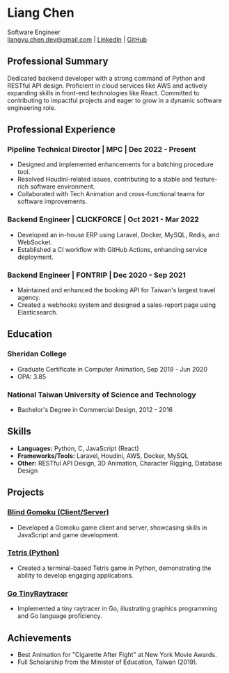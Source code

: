 # Liang Chen
Software Engineer  
liangyu.chen.dev@gmail.com | [LinkedIn](https://www.linkedin.com/in/liang256/) | [GitHub](https://github.com/liang256)

## Professional Summary
Dedicated backend developer with a strong command of Python and RESTful API design. Proficient in cloud services like AWS and actively expanding skills in front-end technologies like React. Committed to contributing to impactful projects and eager to grow in a dynamic software engineering role.

## Professional Experience

### Pipeline Technical Director | MPC | Dec 2022 - Present
- Designed and implemented enhancements for a batching procedure tool.
- Resolved Houdini-related issues, contributing to a stable and feature-rich software environment.
- Collaborated with Tech Animation and cross-functional teams for software improvements.

### Backend Engineer | CLICKFORCE | Oct 2021 - Mar 2022
- Developed an in-house ERP using Laravel, Docker, MySQL, Redis, and WebSocket.
- Established a CI workflow with GitHub Actions, enhancing service deployment.

### Backend Engineer | FONTRIP | Dec 2020 - Sep 2021
- Maintained and enhanced the booking API for Taiwan's largest travel agency.
- Created a webhooks system and designed a sales-report page using Elasticsearch.

## Education

### Sheridan College
- Graduate Certificate in Computer Animation, Sep 2019 - Jun 2020
- GPA: 3.85

### National Taiwan University of Science and Technology
- Bachelor's Degree in Commercial Design, 2012 - 2016

## Skills
- **Languages:** Python, C, JavaScript (React)
- **Frameworks/Tools:** Laravel, Houdini, AWS, Docker, MySQL
- **Other:** RESTful API Design, 3D Animation, Character Rigging, Database Design

## Projects

### [Blind Gomoku (Client/Server)](https://github.com/liang256/blind-gomoku-client)
- Developed a Gomoku game client and server, showcasing skills in JavaScript and game development.

### [Tetris (Python)](https://github.com/liang256/tetris)
- Created a terminal-based Tetris game in Python, demonstrating the ability to develop engaging applications.

### [Go TinyRaytracer](https://github.com/liang256/go-tinyraytracer)
- Implemented a tiny raytracer in Go, illustrating graphics programming and Go language proficiency.

## Achievements
- Best Animation for "Cigarette After Fight" at New York Movie Awards.
- Full Scholarship from the Minister of Education, Taiwan (2019).

